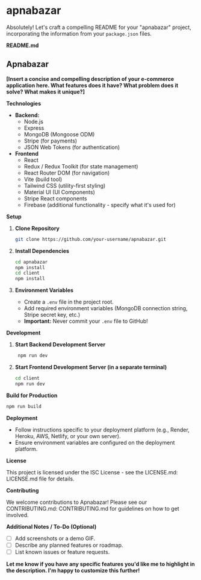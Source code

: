 # apnabazar

Absolutely! Let's craft a compelling README for your "apnabazar" project, incorporating the information from your `package.json` files.

**README.md**

## Apnabazar

**[Insert a concise and compelling description of your e-commerce application here. What features does it have? What problem does it solve? What makes it unique?]**

**Technologies**

* **Backend:**
    * Node.js
    * Express
    * MongoDB (Mongoose ODM)
    * Stripe (for payments)
    * JSON Web Tokens (for authentication)
* **Frontend**
    * React
    * Redux / Redux Toolkit (for state management)
    * React Router DOM (for navigation)
    * Vite (build tool)
    * Tailwind CSS (utility-first styling)
    * Material UI (UI Components)
    * Stripe React components
    * Firebase (additional functionality - specify what it's used for)

**Setup**

1. **Clone Repository**
   ```bash
   git clone https://github.com/your-username/apnabazar.git
   ```

2. **Install Dependencies**
   ```bash
   cd apnabazar
   npm install 
   cd client
   npm install 
   ```

3.  **Environment Variables**
    * Create a `.env` file in the project root.
    * Add required environment variables (MongoDB connection string, Stripe secret key, etc.)
    * **Important:** Never commit your `.env` file to GitHub!

**Development**

1. **Start Backend Development Server**
   ```bash
    npm run dev
   ```

2. **Start Frontend Development Server (in a separate terminal)**
   ```bash
   cd client
   npm run dev
   ```

**Build for Production**

   ```bash
   npm run build 
   ```

**Deployment**

* Follow instructions specific to your deployment platform (e.g., Render, Heroku, AWS, Netlify, or your own server).
* Ensure environment variables are configured on the deployment platform.

**License**

This project is licensed under the ISC License - see the LICENSE.md: LICENSE.md file for details.

**Contributing**

We welcome contributions to Apnabazar! Please see our CONTRIBUTING.md: CONTRIBUTING.md for guidelines on how to get involved.

**Additional Notes / To-Do (Optional)**

* [ ] Add screenshots or a demo GIF.
* [ ] Describe any planned features or roadmap.
* [ ] List known issues or feature requests.

**Let me know if you have any specific features you'd like me to highlight in the description. I'm happy to customize this further!** 
